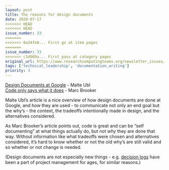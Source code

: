 ```yaml
---
layout: post
title: The reasons for design documents
date: 2020-07-17
<<<<<<< HEAD
<<<<<<< HEAD
issue_number: 33
=======
>>>>>>> 0a34fe0... First go at item pages
=======
issue_number: 33
>>>>>>> c1d069a... First pass at category pages
original_url: https://www.researchcomputingteams.org/newsletter_issues/0033
tags: ['technical_leadership', 'documentation_writing']
priority: 3
---
```


<!-- markdownlint-disable MD033 -->
<!-- markdownlint-disable MD041 -->
<!-- markdownlint-disable MD049 -->

[Design Documents at Google](https://www.industrialempathy.com/posts/design-docs-at-google/) - Malte Ubl<br/>
[Code only says what it does](https://brooker.co.za/blog/2020/06/23/code.html) - Marc Brooker

Malte Ubl’s article is a nice overview of how design documents are done at Google, and how they are used - to communicate not only an end goal but the why’s - the context, the tradeoffs intentionally made in design, and the alternatives considered.

As Marc Brooker’s article points out, code is great and can be “self documenting” at what things actually do, but not *why* they are done that way.  Without information like what tradeoffs were chosen and alternatives considered, it’s hard to know whether or not the old why’s are still valid and so whether or not change is needed.

(Design documents are not especially new things - e.g. [decision logs](https://www.girlsguidetopm.com/project-decision-log/) have been a part of project management for ages, for similar reasons.)

